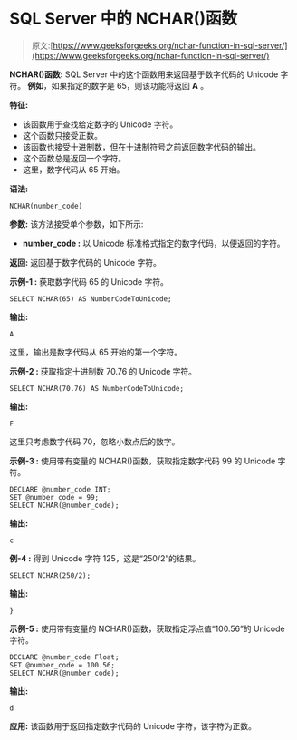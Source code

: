 # SQL Server 中的 NCHAR()函数

> 原文:[https://www.geeksforgeeks.org/nchar-function-in-sql-server/](https://www.geeksforgeeks.org/nchar-function-in-sql-server/)

**NCHAR()函数:**
SQL Server 中的这个函数用来返回基于数字代码的 Unicode 字符。
**例如**，如果指定的数字是 65，则该功能将返回 **A** 。

**特征:**

*   该函数用于查找给定数字的 Unicode 字符。
*   这个函数只接受正数。
*   该函数也接受十进制数，但在十进制符号之前返回数字代码的输出。
*   这个函数总是返回一个字符。
*   这里，数字代码从 65 开始。

**语法:**

```
NCHAR(number_code)
```

**参数:**
该方法接受单个参数，如下所示:

*   **number_code :** 以 Unicode 标准格式指定的数字代码，以便返回的字符。

**返回:**
返回基于数字代码的 Unicode 字符。

**示例-1 :**
获取数字代码 65 的 Unicode 字符。

```
SELECT NCHAR(65) AS NumberCodeToUnicode;
```

**输出:**

```
A
```

这里，输出是数字代码从 65 开始的第一个字符。

**示例-2 :**
获取指定十进制数 70.76 的 Unicode 字符。

```
SELECT NCHAR(70.76) AS NumberCodeToUnicode;
```

**输出:**

```
F
```

这里只考虑数字代码 70，忽略小数点后的数字。

**示例-3 :**
使用带有变量的 NCHAR()函数，获取指定数字代码 99 的 Unicode 字符。

```
DECLARE @number_code INT;  
SET @number_code = 99;  
SELECT NCHAR(@number_code);
```

**输出:**

```
c
```

**例-4 :**
得到 Unicode 字符 125，这是“250/2”的结果。

```
SELECT NCHAR(250/2);
```

**输出:**

```
}
```

**示例-5 :**
使用带有变量的 NCHAR()函数，获取指定浮点值“100.56”的 Unicode 字符。

```
DECLARE @number_code Float;  
SET @number_code = 100.56;  
SELECT NCHAR(@number_code);
```

**输出:**

```
d
```

**应用:**
该函数用于返回指定数字代码的 Unicode 字符，该字符为正数。